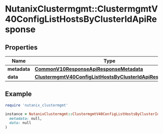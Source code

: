 # NutanixClustermgmt::ClustermgmtV40ConfigListHostsByClusterIdApiResponse

## Properties

| Name | Type | Description | Notes |
| ---- | ---- | ----------- | ----- |
| **metadata** | [**CommonV10ResponseApiResponseMetadata**](CommonV10ResponseApiResponseMetadata.md) |  | [optional] |
| **data** | [**ClustermgmtV40ConfigListHostsByClusterIdApiResponseData**](ClustermgmtV40ConfigListHostsByClusterIdApiResponseData.md) |  | [optional] |

## Example

```ruby
require 'nutanix_clustermgmt'

instance = NutanixClustermgmt::ClustermgmtV40ConfigListHostsByClusterIdApiResponse.new(
  metadata: null,
  data: null
)
```

